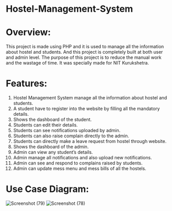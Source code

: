 # Hostel-Management-System

# Overview:
This project is made using PHP and it is used to manage all the information about hostel and students. And this project is completely built at both user and admin level. The purpose of this project is to reduce the manual work and the wastage of time. It was specially made for NIT Kurukshetra.

# Features:
1. Hostel Management System manage all the information about hostel and students. 
2. A student have to register into the website by filling all the mandatory details. 
3. Shows the dashboard of the student. 
4. Students can edit their details. 
5. Students can see notifications uploaded by admin. 
6. Students can also raise complain directly to the admin. 
7. Students can directly make a leave request from hostel through website. 
8. Shows the dashboard of the admin. 
9. Admin can view any student’s details. 
10. Admin manage all notifications and also upload new notifications. 
11. Admin can see and respond to complains raised by students. 
12. Admin can update mess menu and mess bills of all the hostels.

# Use Case Diagram:
![Screenshot (79)](https://github.com/ATUL6026/Hostel-Management-System/assets/96112121/987b4e66-11a2-47de-bae0-95bff952c7b4)
![Screenshot (78)](https://github.com/ATUL6026/Hostel-Management-System/assets/96112121/c41b7b60-bcaa-47b1-8811-62e82736cb6f)

